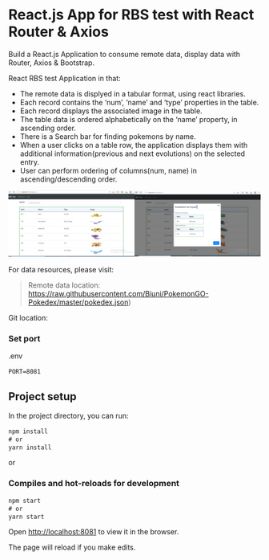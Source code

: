 # React.js App for RBS test with React Router & Axios

Build a React.js Application to consume remote data, display data with Router, Axios & Bootstrap.

React RBS test Application in that:
- The remote data is displyed in a tabular format, using react libraries.
- Each record contains the ‘num’, ‘name’ and ‘type’ properties in the table.
- Each record displays the associated image in the table.
- The table data is ordered alphabetically on the ‘name’ property, in ascending order.
- There is a Search bar for finding pokemons by name.
- When a user clicks on a table row, the application displays them with additional 
  information(previous and next evolutions) on the selected entry.
- User can perform ordering of columns(num, name) in ascending/descending order.

![react-RBS-test-web](react-RBS-Test-web.png)

For data resources, please visit:
> Remote data location: https://raw.githubusercontent.com/Biuni/PokemonGO-Pokedex/master/pokedex.json)

Git location:
> [](https://github.com/MKR1979/RBSTest/)



### Set port
.env
```
PORT=8081
```

## Project setup

In the project directory, you can run:

```
npm install
# or
yarn install
```

or

### Compiles and hot-reloads for development

```
npm start
# or
yarn start
```

Open [http://localhost:8081](http://localhost:8081) to view it in the browser.

The page will reload if you make edits.
